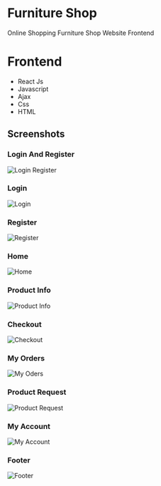 # Furniture Shop
Online Shopping Furniture Shop Website Frontend



# Frontend
- React Js
- Javascript
- Ajax
- Css
- HTML



## Screenshots

### Login And Register
![Login Register](https://github.com/abhinayak05/furnitures_store_frontend/blob/main/screenshots/loginregister.png?raw=true)
### Login
![Login](https://github.com/abhinayak05/furnitures_store_frontend/blob/main/screenshots/login.png?raw=true)
### Register
![Register](https://github.com/abhinayak05/furnitures_store_frontend/blob/main/screenshots/register.png?raw=true)
### Home
![Home](https://github.com/abhinayak05/furnitures_store_frontend/blob/main/screenshots/homepageproducts.png?raw=true)
### Product Info
![Product Info](https://github.com/abhinayak05/furnitures_store_frontend/blob/main/screenshots/productInfo.png?raw=true)
### Checkout
![Checkout](https://github.com/abhinayak05/furnitures_store_frontend/blob/main/screenshots/checkout.png?raw=true)
### My Orders
![My Oders](https://github.com/abhinayak05/furnitures_store_frontend/blob/main/screenshots/myorders.png?raw=true)
### Product Request
![Product Request](https://github.com/abhinayak05/furnitures_store_frontend/blob/main/screenshots/productrequest.png?raw=true)
### My Account
![My Account](https://github.com/abhinayak05/furnitures_store_frontend/blob/main/screenshots/myaccount.png?raw=true)
### Footer
![Footer](https://github.com/abhinayak05/furnitures_store_frontend/blob/main/screenshots/footer.png?raw=true)

